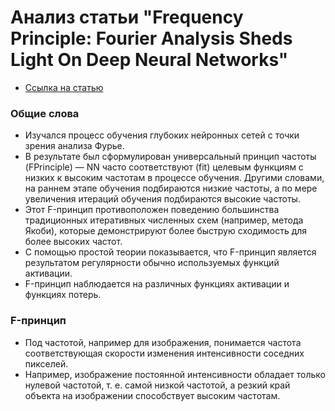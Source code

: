 # Анализ статьи "Frequency Principle: Fourier Analysis Sheds Light On Deep Neural Networks"

- [Ссылка на статью](https://arxiv.org/pdf/1901.06523.pdf)

### Общие слова
- Изучался процесс обучения глубоких нейронных сетей с точки зрения анализа Фурье.
- В результате был сформулирован универсальный принцип частоты (FPrinciple) — NN часто соответствуют (fit) целевым функциям с низких к высоким частотам в процессе обучения. Другими словами, на раннем этапе обучения подбираются низкие частоты, а по мере увеличения итераций обучения подбираются высокие частоты.
- Этот F-принцип противоположен поведению большинства традиционных итеративных численных схем (например, метода Якоби), которые демонстрируют более быструю сходимость для более высоких частот.
- С помощью простой теории показывается, что F-принцип является результатом регулярности обычно используемых функций активации.
- F-принцип наблюдается на различных функциях активации и функциях потерь.

### F-принцип
- Под частотой, например для изображения, понимается частота соответствующая скорости изменения интенсивности соседних пикселей. 
- Например, изображение постоянной интенсивности обладает только нулевой частотой, т. е. самой низкой частотой, а резкий край объекта на изображении способствует высоким частотам.